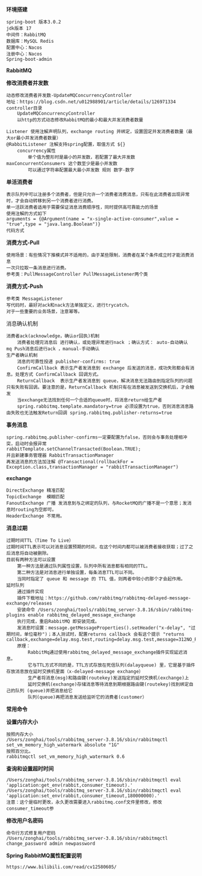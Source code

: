 
**环境搭建**
    
    spring-boot 版本3.0.2
    jdk版本 17 
    中间件：RabbitMQ
    数据库：MySQL Redis
    配置中心：Nacos
    注册中心：Nacos
    Spring-boot-admin

**RabbitMQ**

**修改消费者并发数**

    动态修改消费者并发数-UpdateMQConcurrencyController
    地址：https://blog.csdn.net/u012988901/article/details/126971334
    controller目录 
        UpdateMQConcurrencyController 
        以http的方式动态修改RabbitMQ的最小和最大并发消费者数量
    
    Listener 使用注解声明队列，exchange routing 并绑定，设置固定并发消费者数量（最大or最小并发消费者数量）
    @RabbitListener 注解支持spring配置，取值方式 ${} 
        concurrency属性 
            单个值为整形时是最小的并发数，若配置了最大并发数 maxConcurrentConsumers 这个数至少是最小并发数
            可以通过字符串配置最大最小并发数 规则 数字-数字

**单活消费者**
    
    表示队列中可以注册多个消费者，但是只允许一个消费者消费消息，只有在此消费者出现异常时，才会自动转移到另一个消费者进行消费。
    单一活跃消费者适用于需要保证消息消费顺序性，同时提供高可靠能力的场景
    使用注解的方式如下
    arguments = {@Argument(name = "x-single-active-consumer",value = "true",type = "java.lang.Boolean")}
    代码方式

**消费方式-Pull**

    使用场景：有些情况下推模式并不适用的，由于某些限制，消费者在某个条件成立时才能消费消息
    一次只拉取一条消息进行消费。
    参考类：PullMessageController PullMessageListener两个类

**消费方式-Push**

    参考类 MessageListener
    写代码时，最好对ack和nack方法单独定义，进行trycatch。
    对于一些重要的业务场景，注意幂等。

消息确认机制
    
    消费者ack(acknowledge，确认or回执)机制
        消费者处理完消息后 进行确认，或处理异常进行nack ；确认方式： auto-自动确认 mq Push消息后进行ack ，manual-手动确认
    生产者确认机制
        消息的可靠性投递 publisher-confirms: true
        ConfirmCallback 表示生产者发消息到 exchange 后发送的消息，成功失败都会有消息。处理方式 ConfirmCallback 回调方式。
        ReturnCallback  表示生产者发消息到 queue，解决消息无法路由到指定队列的问题 只有失败有回调。要注意的是，ReturnCallback 机制只有在消息被发送到交换机后，才会触发
        当exchange无法找到任何一个合适的queue时，将消息return给生产者
        spring.rabbitmq.template.mandatory=true 必须设置为true，否则消息消息路由失败也无法触发Return回调 spring.rabbitmq.publisher-returns=true
**事务消息**

    spring.rabbitmq.publisher-confirms一定要配置为false，否则会与事务处理相冲突，启动时会报异常
    rabbitTemplate.setChannelTransacted(Boolean.TRUE); 
    并且新建事务管理器 RabbitTransactionManager
    再发送消息的方法加注解 @Transactional(rollbackFor = Exception.class,transactionManager = "rabbitTransactionManager")

**exchange**

    DirectExchange 精准匹配
    TopicExchange  模糊匹配
    FanoutExchange 广播 发消息到与之绑定的队列，与RocketMQ的广播不是一个意思；发消息时routing为空即可。
    HeaderExchange 不常用。

**消息过期**
    
    过期时间TTL（Time To Live）
    过期时间TTL表示可以对消息设置预期的时间，在这个时间内都可以被消费者接收获取；过了之后消息将自动被删除。
    目前有两种方法可以设置
        第一种方法是通过队列属性设置，队列中所有消息都有相同的TTL。
        第二种方法是对消息进行单独设置，每条消息TTL可以不同。
        当同时指定了 queue 和 message 的 TTL 值，则两者中较小的那个才会起作用。
    延时队列
        通过插件实现
        插件下载地址：https://github.com/rabbitmq/rabbitmq-delayed-message-exchange/releases
        安装命令 /Users/zonghai/tools/rabbitmq_server-3.8.16/sbin/rabbitmq-plugins enable rabbitmq_delayed_message_exchange
        执行完成，重启RabbitMQ 即安装完成。
        发消息时设置：message.getMessageProperties().setHeader("x-delay", "过期时间，单位毫秒")；本人测试时，配置returns callback 会有这个提示 "returns callback,exchange=delay.msg.test,routing=delay.msg.test,message=312NO_ROUTE"
        原理：
            RabbitMq通过使用rabbitmq_delayed_message_exchange插件实现延迟消息。
            它与TTL方式不同的是，TTL方式存放在死信队列(dalayqueue) 里，它是基于插件存放消息放在延时交换机里面（x-delayed-message exchange） 
            生产者将消息(msg)和路由键(routekey)发送指定的延时交换机(exchange)上
            延时交换机(exchange)存储消息等待消息到期根据路由键(routekey)找到绑定自己的队列 (queue)并把消息给它
            队列(queue)再把消息发送给监听它的消费者(customer）
        
**常用命令**

**设置内存大小**
    
    按照内存大小
    /Users/zonghai/tools/rabbitmq_server-3.8.16/sbin/rabbitmqctl set_vm_memory_high_watermark absolute "1G"
    按照百分比。
    rabbitmqctl set_vm_memory_high_watermark 0.6

**查询和设置超时时间**
    
    /Users/zonghai/tools/rabbitmq_server-3.8.16/sbin/rabbitmqctl eval 'application:get_env(rabbit,consumer_timeout).'
    /Users/zonghai/tools/rabbitmq_server-3.8.16/sbin/rabbitmqctl eval 'application:set_env(rabbit,consumer_timeout,180000000).'
    注意：这个是临时更改，永久更改需要进入rabbitmq.conf文件里修改，修改consumer_timeout参

**修改用户名密码**
    
    命令行方式修复用户密码
    /Users/zonghai/tools/rabbitmq_server-3.8.16/sbin/rabbitmqctl change_password admin newpassword

**Spring RabbitMQ属性配置说明**
    
    https://www.bilibili.com/read/cv12580605/